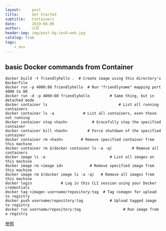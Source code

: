 ```yaml
---
layout:     post
title:      Get Started
subtitle:   Containers
date:       2019-04-09
author:     火花
header-img: img/post-bg-ios9-web.jpg
catalog: true
tags:
    - env
---
```

##  basic Docker commands from Container ##
	docker build -t friendlyhello .  # Create image using this directory's Dockerfile
	docker run -p 4000:80 friendlyhello  # Run "friendlyname" mapping port 4000 to 80
	docker run -d -p 4000:80 friendlyhello         # Same thing, but in detached mode
	docker container ls                                # List all running containers
	docker container ls -a             # List all containers, even those not running
	docker container stop <hash>           # Gracefully stop the specified container
	docker container kill <hash>         # Force shutdown of the specified container
	docker container rm <hash>        # Remove specified container from this machine
	docker container rm $(docker container ls -a -q)         # Remove all containers
	docker image ls -a                             # List all images on this machine
	docker image rm <image id>            # Remove specified image from this machine
	docker image rm $(docker image ls -a -q)   # Remove all images from this machine
	docker login             # Log in this CLI session using your Docker credentials
	docker tag <image> username/repository:tag  # Tag <image> for upload to registry
	docker push username/repository:tag            # Upload tagged image to registry
	docker run username/repository:tag                   # Run image from a registry

[参照](https://docs.docker.com/get-started/part2/)

